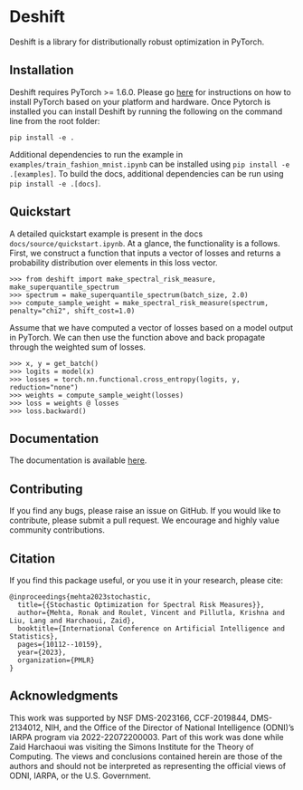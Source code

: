 # Deshift

Deshift is a library for distributionally robust optimization in PyTorch.

## Installation

Deshift requires PyTorch >= 1.6.0. Please go [here](https://pytorch.org/) for instructions 
on how to install PyTorch based on your platform and hardware.
Once Pytorch is installed you can install Deshift by running the following on the command line from the
root folder:
```
pip install -e .
```

Additional dependencies to run the example in `examples/train_fashion_mnist.ipynb` can be installed using `pip install -e .[examples]`. To build the docs, additional dependencies can be run using `pip install -e .[docs]`.

## Quickstart

A detailed quickstart example is present in the docs `docs/source/quickstart.ipynb`. At a glance, the functionality is a follows. First, we construct a function that inputs a vector of losses and returns a probability distribution over elements in this loss vector.
```
>>> from deshift import make_spectral_risk_measure, make_superquantile_spectrum
>>> spectrum = make_superquantile_spectrum(batch_size, 2.0)
>>> compute_sample_weight = make_spectral_risk_measure(spectrum, penalty="chi2", shift_cost=1.0)
```
Assume that we have computed a vector of losses based on a model output in PyTorch. We can then use the function above and back propagate through the weighted sum of losses.
```
>>> x, y = get_batch()
>>> logits = model(x)
>>> losses = torch.nn.functional.cross_entropy(logits, y, reduction="none")
>>> weights = compute_sample_weight(losses)
>>> loss = weights @ losses
>>> loss.backward()
```

## Documentation

The documentation is available [here](https://ronakdm.github.io/deshift/).

## Contributing

If you find any bugs, please raise an issue on GitHub.
If you would like to contribute, please submit a pull request.
We encourage and highly value community contributions.

## Citation

If you find this package useful, or you use it in your research, please cite:

    @inproceedings{mehta2023stochastic,
      title={{Stochastic Optimization for Spectral Risk Measures}},
      author={Mehta, Ronak and Roulet, Vincent and Pillutla, Krishna and Liu, Lang and Harchaoui, Zaid},
      booktitle={International Conference on Artificial Intelligence and Statistics},
      pages={10112--10159},
      year={2023},
      organization={PMLR}
    }

## Acknowledgments

This work was supported by NSF DMS-2023166, CCF-2019844, DMS-2134012, NIH, and the Office of the Director of National Intelligence (ODNI)’s IARPA program via 2022-22072200003. Part of this work was done while Zaid Harchaoui was visiting the Simons Institute for the Theory of Computing. The views and conclusions contained herein are those of the authors and should not be interpreted as representing the official views of ODNI, IARPA, or the U.S. Government.




